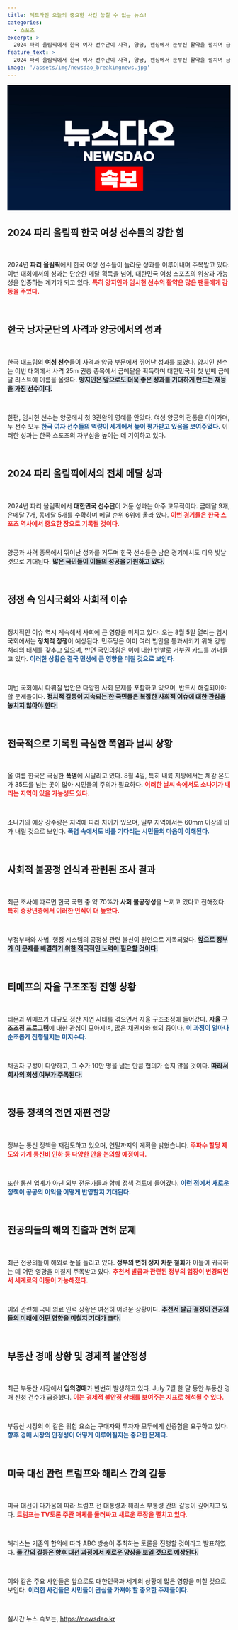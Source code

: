 ```yaml
---
title: 헤드라인 오늘의 중요한 사건 놓칠 수 없는 뉴스!
categories:
  - 스포츠
excerpt: >
  2024 파리 올림픽에서 한국 여자 선수단이 사격, 양궁, 펜싱에서 눈부신 활약을 펼치며 금메달 9개를 획득, 메달 순위 6위를 기록했다. 특히 양지인과 임시현은 각각 금메달 3개와 3관왕의 업적을 달성하며 한국의 여성 파워를 입증했다!
feature_text: >
  2024 파리 올림픽에서 한국 여자 선수단이 사격, 양궁, 펜싱에서 눈부신 활약을 펼치며 금메달 9개를 획득, 메달 순위 6위를 기록했다. 특히 양지인과 임시현은 각각 금메달 3개와 3관왕의 업적을 달성하며 한국의 여성 파워를 입증했다!
image: '/assets/img/newsdao_breakingnews.jpg'
---
```


<p><img src="/assets/img/newsdao_breakingnews.jpg" alt="pcversion 속보" /></p>

<h2 data-ke-size="size26">2024 파리 올림픽 한국 여성 선수들의 강한 힘</h2>

<p data-ke-size="size16">&nbsp;</p>

<p>2024년 <b>파리 올림픽</b>에서 한국 여성 선수들이 놀라운 성과를 이루어내며 주목받고 있다. 이번 대회에서의 성과는 단순한 메달 획득을 넘어, 대한민국 여성 스포츠의 위상과 가능성을 입증하는 계기가 되고 있다. <b><span style="color: #ee2323;">특히 양지인과 임시현 선수의 활약은 많은 팬들에게 감동을 주었다.</span></b> </p>

<p data-ke-size="size16">&nbsp;</p>

<h2 data-ke-size="size26">한국 낭자군단의 사격과 양궁에서의 성과</h2>

<p data-ke-size="size16">&nbsp;</p>

<p>한국 대표팀의 <b>여성 선수</b>들이 사격과 양궁 부문에서 뛰어난 성과를 보였다. 양지인 선수는 이번 대회에서 사격 25m 권총 종목에서 금메달을 획득하며 대한민국의 첫 번째 금메달 리스트에 이름을 올렸다. <b><span style="background-color: #21538527;">양지인은 앞으로도 더욱 좋은 성과를 기대하게 만드는 재능을 가진 선수이다.</span></b></p>

<p data-ke-size="size16">&nbsp;</p>

<p>한편, 임시현 선수는 양궁에서 첫 3관왕의 영예를 안았다. 여성 양궁의 전통을 이어가며, 두 선수 모두 <b><span style="color: #1a5490;">한국 여자 선수들의 역량이 세계에서 높이 평가받고 있음을 보여주었다.</span></b> 이러한 성과는 한국 스포츠의 자부심을 높이는 데 기여하고 있다.</p>

<p data-ke-size="size16">&nbsp;</p>

<h2 data-ke-size="size26">2024 파리 올림픽에서의 전체 메달 성과</h2>

<p data-ke-size="size16">&nbsp;</p>

<p>2024년 파리 올림픽에서 <b>대한민국 선수단</b>이 거둔 성과는 아주 고무적이다. 금메달 9개, 은메달 7개, 동메달 5개를 수확하며 메달 순위 6위에 올라 있다. <b><span style="color: #ee2323;">이번 경기들은 한국 스포츠 역사에서 중요한 장으로 기록될 것이다.</span></b> </p>

<p data-ke-size="size16">&nbsp;</p>

<p>양궁과 사격 종목에서 뛰어난 성과를 거두며 한국 선수들은 남은 경기에서도 더욱 빛날 것으로 기대된다. <b><span style="background-color: #21538527;">많은 국민들이 이들의 성공을 기원하고 있다.</span></b></p>

<p data-ke-size="size16">&nbsp;</p>

<h2 data-ke-size="size26">정쟁 속 임시국회와 사회적 이슈</h2>

<p data-ke-size="size16">&nbsp;</p>

<p>정치적인 이슈 역시 계속해서 사회에 큰 영향을 미치고 있다. 오는 8월 5일 열리는 임시국회에서는 <b>정치적 정쟁</b>이 예상된다. 민주당은 이미 여러 법안을 통과시키기 위해 강행 처리의 태세를 갖추고 있으며, 반면 국민의힘은 이에 대한 반발로 거부권 카드를 꺼내들고 있다. <b><span style="color: #1a5490;">이러한 상황은 결국 민생에 큰 영향을 미칠 것으로 보인다.</span></b></p>

<p data-ke-size="size16">&nbsp;</p>

<p>이번 국회에서 다뤄질 법안은 다양한 사회 문제를 포함하고 있으며, 반드시 해결되어야 할 문제들이다. <b><span style="background-color: #21538527;">정치적 갈등이 지속되는 한 국민들은 복잡한 사회적 이슈에 대한 관심을 놓치지 않아야 한다.</span></b></p>

<p data-ke-size="size16">&nbsp;</p>

<h2 data-ke-size="size26">전국적으로 기록된 극심한 폭염과 날씨 상황</h2>

<p data-ke-size="size16">&nbsp;</p>

<p>올 여름 한국은 극심한 <b>폭염</b>에 시달리고 있다. 8월 4일, 특히 내륙 지방에서는 체감 온도가 35도를 넘는 곳이 많아 시민들의 주의가 필요하다. <b><span style="color: #ee2323;">이러한 날씨 속에서도 소나기가 내리는 지역이 있을 가능성도 있다.</span></b> </p>

<p data-ke-size="size16">&nbsp;</p>

<p>소나기의 예상 강수량은 지역에 따라 차이가 있으며, 일부 지역에서는 60mm 이상의 비가 내릴 것으로 보인다. <b><span style="color: #1a5490;">폭염 속에서도 비를 기다리는 시민들의 마음이 이해된다.</span></b> </p>

<p data-ke-size="size16">&nbsp;</p>

<h2 data-ke-size="size26">사회적 불공정 인식과 관련된 조사 결과</h2>

<p data-ke-size="size16">&nbsp;</p>

<p>최근 조사에 따르면 한국 국민 중 약 70%가 <b>사회 불공정성</b>을 느끼고 있다고 전해졌다. <b><span style="color: #ee2323;">특히 중장년층에서 이러한 인식이 더 높았다.</span></b> </p>

<p data-ke-size="size16">&nbsp;</p>

<p>부정부패와 사법, 행정 시스템의 공정성 관련 불신이 원인으로 지목되었다. <b><span style="background-color: #21538527;">앞으로 정부가 이 문제를 해결하기 위한 적극적인 노력이 필요할 것이다.</span></b></p>

<p data-ke-size="size16">&nbsp;</p>

<h2 data-ke-size="size26">티메프의 자율 구조조정 진행 상황</h2>

<p data-ke-size="size16">&nbsp;</p>

<p>티몬과 위메프가 대규모 정산 지연 사태를 겪으면서 자율 구조조정에 들어갔다. <b>자율 구조조정 프로그램</b>에 대한 관심이 모아지며, 많은 채권자와 협의 중이다. <b><span style="color: #1a5490;">이 과정이 얼마나 순조롭게 진행될지는 미지수다.</span></b> </p>

<p data-ke-size="size16">&nbsp;</p>

<p>채권자 구성이 다양하고, 그 수가 10만 명을 넘는 만큼 협의가 쉽지 않을 것이다. <b><span style="background-color: #21538527;">따라서 회사의 회생 여부가 주목된다.</span></b></p>

<p data-ke-size="size16">&nbsp;</p>

<h2 data-ke-size="size26">정통 정책의 전면 재편 전망</h2>

<p data-ke-size="size16">&nbsp;</p>

<p>정부는 통신 정책을 재검토하고 있으며, 연말까지의 계획을 밝혔습니다. <b><span style="color: #ee2323;">주파수 할당 제도와 가계 통신비 인하 등 다양한 안을 논의할 예정이다.</span></b> </p>

<p data-ke-size="size16">&nbsp;</p>

<p>또한 통신 업계가 아닌 외부 전문가들과 함께 정책 검토에 들어갔다. <b><span style="color: #1a5490;">이런 점에서 새로운 정책이 공공의 이익을 어떻게 반영할지 기대된다.</span></b></p>

<p data-ke-size="size16">&nbsp;</p>

<h2 data-ke-size="size26">전공의들의 해외 진출과 면허 문제</h2>

<p data-ke-size="size16">&nbsp;</p>

<p>최근 전공의들이 해외로 눈을 돌리고 있다. <b>정부의 면허 정지 처분 철회</b>가 이들이 귀국하는 데 어떤 영향을 미칠지 주목받고 있다. <b><span style="color: #ee2323;">추천서 발급과 관련된 정부의 입장이 변경되면서 세계로의 이동이 가능해졌다.</span></b> </p>

<p data-ke-size="size16">&nbsp;</p>

<p>이와 관련해 국내 의료 인력 상황은 여전히 어려운 상황이다. <b><span style="background-color: #21538527;">추천서 발급 결정이 전공의들의 미래에 어떤 영향을 미칠지 기대가 크다.</span></b></p>

<p data-ke-size="size16">&nbsp;</p>

<h2 data-ke-size="size26">부동산 경매 상황 및 경제적 불안정성</h2>

<p data-ke-size="size16">&nbsp;</p>

<p>최근 부동산 시장에서 <b>임의경매</b>가 빈번히 발생하고 있다. July 7월 한 달 동안 부동산 경매 신청 건수가 급증했다. <b><span style="color: #ee2323;">이는 경제적 불안정 상태를 보여주는 지표로 해석될 수 있다.</span></b> </p>

<p data-ke-size="size16">&nbsp;</p>

<p>부동산 시장의 이 같은 위험 요소는 구매자와 투자자 모두에게 신중함을 요구하고 있다. <b><span style="color: #1a5490;">향후 경매 시장의 안정성이 어떻게 이루어질지는 중요한 문제다.</span></b></p>

<p data-ke-size="size16">&nbsp;</p>

<h2 data-ke-size="size26">미국 대선 관련 트럼프와 해리스 간의 갈등</h2>

<p data-ke-size="size16">&nbsp;</p>

<p>미국 대선이 다가옴에 따라 트럼프 전 대통령과 해리스 부통령 간의 갈등이 깊어지고 있다. <b><span style="color: #ee2323;">트럼프는 TV토론 주관 매체를 둘러싸고 새로운 주장을 펼치고 있다.</span></b> </p>

<p data-ke-size="size16">&nbsp;</p>

<p>해리스는 기존의 합의에 따라 ABC 방송이 주최하는 토론을 진행할 것이라고 발표하였다. <b><span style="background-color: #21538527;">둘 간의 갈등은 향후 대선 과정에서 새로운 양상을 보일 것으로 예상된다.</span></b></p>

<p data-ke-size="size16">&nbsp;</p>

<p>이와 같은 주요 사안들은 앞으로도 대한민국과 세계의 상황에 많은 영향을 미칠 것으로 보인다. <b><span style="color: #1a5490;">이러한 사건들은 시민들이 관심을 가져야 할 중요한 주제들이다.</span></b> </p>

<p data-ke-size="size16">&nbsp;</p>
실시간 뉴스 속보는, <a href="https://newsdao.kr" rel="dofollow">https://newsdao.kr</a>


